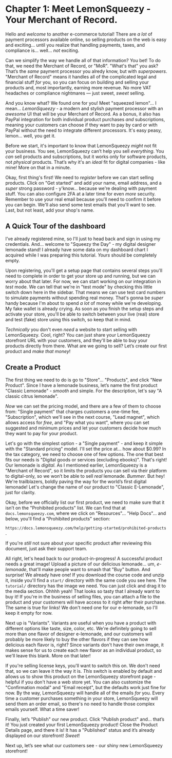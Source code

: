 # Chapter 1:  Meet LemonSqueezy - Your Merchant of Record.

Hello and *welcome* to another e-commerce tutorial! There are *a lot* of payment processors available online, so selling products on the web is easy and exciting… until you realize that handling payments, taxes, and compliance is... well... *not* exciting.

Can we simplify the way we handle all of that information? You bet! To do that, we need the Merchant of Record, or "MoR". "What's that" you ask? That’s the *same* payment processor you alredy know, but with *superpowers*. "Merchant of Record" means it handles all of the complicated legal and financial stuff *for* you, so you can focus on building and selling your products and, most importantly, earning more revenue. No more VAT headaches or compliance nightmares — just sweet, *sweet* selling.

And you know what? We found one for you! Meet "squeezed lemon"… I mean... *LemonSqueezy* - a modern and stylish payment processor with an *awesome* UI that will be your Merchant of Record. As a bonus, it also has PayPal integration for both individual product purchases *and* subscriptions, meaning your customers can choose if they want to pay by card or with PayPal without the need to integrate different processors. It's easy peasy, lemon... well, you get it.

Before we start, it's important to know that LemonSqueezy *might* not fit your business. You see, LemonSqueezy can’t help you sell *everything*. You *can* sell products and subscriptions, but it works only for software products, not *physical* products. That’s why it's an *ideal* fit for digital companies - like mine! More on that in a minute.

Okay, first thing's first! We need to *register* before we can start selling products. Click on "Get started" and add your name, email address, and a *super* strong password - y'know... because we're dealing with payment stuff. You can also configure 2FA at a later time for even *more* security. Remember to use your real email because you'll need to confirm it before you can begin. We'll also send some test emails that you'll want to see. Last, but not least, add your shop's name.

## A Quick Tour of the dashboard

I’ve already registered mine, so I'll just to head back and sign in using my credentials. And... welcome to "Squeezy the Day" - my digital designer lemonade stand! I already have some data on my dashboard chart I acquired while I was preparing this tutorial. *Yours* should be completely empty.

Upon registering, you'll get a setup page that contains several steps you'll need to complete in order to get your store up and running, but we can worry about that later. For now, we can start working on our integration in *test* mode. We can tell that we're in "test mode" by checking this little switch down here in the sidebar. That means we can use test card numbers to simulate payments without spending real money. That's gonna be *super* handy because I'm about to spend *a lot* of money while we're developing. My fake wallet is already crying. As soon as you finish the setup steps and activate your store, you'll be able to switch between your live (real) store and test (fake) store using this switch, so keep that in mind.

*Technically* you don't even *need* a website to start selling with LemonSqueezy. Cool, right? You can just share your LemonSqueezy storefront URL with your customers, and they'll be able to buy your products directly from there. What are we going to sell? Let’s create our first product and *make that money*!

## Create a Product

The first thing we need to do is go to "Store"... "Products", and click "New Product". Since I have a lemonade business, let’s name the first product "Classic Lemonade" - *smooth* and simple. For the description, let's say "A classic citrus lemonade".

*Now* we can set the pricing model, and there are a few of them to choose from: "Single payment" that charges customers a one-time fee, "Subscription", which we'll see in the next course, "Lead magnet", which allows access for *free*, and "Pay what you want", where you can set suggested and minimum prices and let your customers decide how much they want to pay for your product.

Let's go with the simplest option - a "Single payment" - and keep it simple with the "Standard pricing" model. I'll set the price at... how about $0.99? In the tax category, we need to choose one of few options. The one that best fits our needs is "Digital goods or services (excluding ebooks)". That's right! Our lemonade is *digital*. As I mentioned earlier, LemonSqueezy is a "Merchant of Record", so it limits the products you can sell via their platform to digital-only, so we won’t be able to sell *real* lemonade. *Bummer*. But hey! We're trailblazers, boldly paving the way for the world’s first digital lemonade! Let's change the name of our product to "Classic E-Lemonade", just for clarity.

Okay, before we officially list our first product, we need to make sure that it isn’t on the "Prohibited products" list. We can find that at `docs.lemonsqueezy.com`, where we click on "Resources"... "Help Docs"... and below, you'll find a "Prohibited products" section:

`https://docs.lemonsqueezy.com/help/getting-started/prohibited-products` .

If you're *still* not sure about your specific product after reviewing this document, just ask their support team.

All right, let's head back to our product-in-progress! A successful product needs a great image! Upload a picture of our delicious lemonade... um, *e-lemonade*, that'll make people want to smash that "Buy" button. And surprise! We already have one! If you download the course code and unzip it, inside you'll find a `start/` directory with the same code you see here. The `tutorial/` directory has the image we need. You can just click and drag it to the media section. Ohhhh yeah! That looks so tasty that I already want to buy it! If you're in the business of selling files, you can attach a file to the product and your customers will have access to it right after their purchase. The same is true for links! We don't need one for our e-lemonade, so I'll keep it empty for now.

Next up is "Variants". Variants are useful when you have a product with different options like taste, size, color, etc. We're definitely going to sell more than one flavor of designer e-lemonade, and our customers will probably be more likely to buy the other flavors if they can see how delicious each flavor is, right? Since variants don't have their own image, it makes sense for us to create each new flavor as an individual product, so we'll leave this blank. More on that later!

If you're selling license keys, you'll want to switch this on. We don't need that, so we can leave it the way it is. *This* switch is enabled by default and allows us to show this product on the LemonSqueezy storefront page - helpful if you don't have a web store yet. You can also customize the "Confirmation modal" and "Email receipt", but the defaults work just fine for now. By the way, LemonSqueezy will handle all of the emails *for* you. Every time a customer purchases something in your store, LemonSqueezy will send them an order email, so there's no need to handle those complex emails yourself. What a time saver!

Finally, let’s "Publish" our new product. Click "Publish product" and... that’s it! You just created your first LemonSqueezy product! Close the Product Details page, and there it is! It has a "Published" status and it’s already displayed on our storefront! *Sweet*!

Next up, let’s see what our customers see - our shiny new LemonSqueezy storefront!
